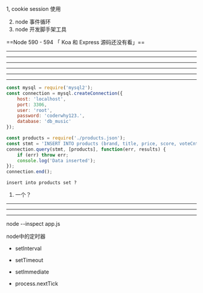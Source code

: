 1, cookie session 使用

2. node 事件循环
3. node 开发脚手架工具

==Node 590 - 594 「 Koa 和 Express 源码还没有看」==

---

----

----

---

---



-----

```js
const mysql = require('mysql2');
const connection = mysql.createConnection({
    host: 'localhost',
    port: 3306,
    user: 'root',
    password: 'coderwhy123.',
    database: 'db_music'
});

const products = require('./products.json');
const stmt = 'INSERT INTO products (brand, title, price, score, voteCnt, url, pid) VALUES ?';
connection.query(stmt, [products], function(err, results) {
    if (err) throw err;
    console.log('Data inserted');
});
connection.end();
```

`insert into products set ?`

1. 一个？





---

---

---

node --inspect app.js

node中的定时器

+ setInterval

+ setTimeout

+ setImmediate

+ process.nextTick

  






